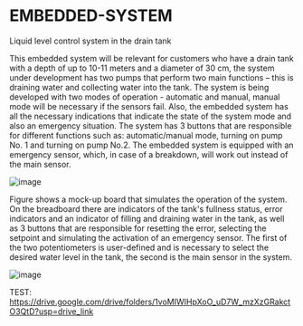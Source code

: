 # EMBEDDED-SYSTEM
 Liquid level control system in the drain tank
 
This embedded system will be relevant for customers who have a drain tank with a depth of up to 10-11 meters and a diameter of 30 cm, the system under development has two pumps that perform two main functions – this is draining water and collecting water into the tank. The system is being developed with two modes of operation - automatic and manual, manual mode will be necessary if the sensors fail. Also, the embedded system has all the necessary indications that indicate the state of the system mode and also an emergency situation. The system has 3 buttons that are responsible for different functions such as: automatic/manual mode, turning on pump No. 1 and turning on pump No.2. The embedded system is equipped with an emergency sensor, which, in case of a breakdown, will work out instead of the main sensor.

![image](https://github.com/TeXniKsueta/EMBEDDED-SYSTEM/assets/152018745/95c3f123-f0e7-4c82-9fbb-9b64d12ac0b7)


Figure  shows a mock-up board that simulates the operation of the system. On the breadboard there are indicators of the tank's fullness status, error indicators and an indicator of filling and draining water in the tank, as well as 3 buttons that are responsible for resetting the error, selecting the setpoint and simulating the activation of an emergency sensor. The first of the two potentiometers is user-defined and is necessary to select the desired water level in the tank, the second is the main sensor in the system.

![image](https://github.com/TeXniKsueta/EMBEDDED-SYSTEM/assets/152018745/6a299ce9-3296-4035-a5a3-db76202151c6)

TEST: https://drive.google.com/drive/folders/1voMIWIHpXoO_uD7W_mzXzGRakctO3QtD?usp=drive_link
